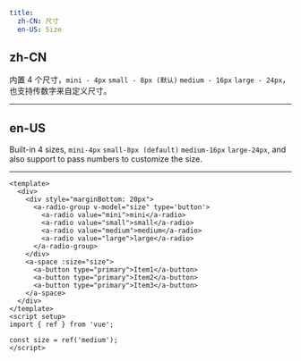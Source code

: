 ```yaml
title:
  zh-CN: 尺寸
  en-US: Size
```

## zh-CN

内置 4 个尺寸，`mini - 4px` `small - 8px (默认)` `medium - 16px` `large - 24px`，也支持传数字来自定义尺寸。

---

## en-US

Built-in 4 sizes, `mini-4px` `small-8px (default)` `medium-16px` `large-24px`, and also support to pass numbers to customize the size.

---

```vue
<template>
  <div>
    <div style="marginBottom: 20px">
      <a-radio-group v-model="size" type='button'>
        <a-radio value="mini">mini</a-radio>
        <a-radio value="small">small</a-radio>
        <a-radio value="medium">medium</a-radio>
        <a-radio value="large">large</a-radio>
      </a-radio-group>
    </div>
    <a-space :size="size">
      <a-button type="primary">Item1</a-button>
      <a-button type="primary">Item2</a-button>
      <a-button type="primary">Item3</a-button>
    </a-space>
  </div>
</template>
<script setup>
import { ref } from 'vue';

const size = ref('medium');
</script>
```
